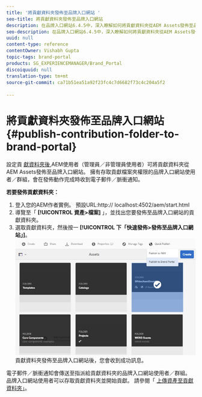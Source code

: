 ```yaml
---
title: '將貢獻資料夾發佈至品牌入口網站 '
seo-title: 將貢獻資料夾發佈至品牌入口網站
description: 在品牌入口網站6.4.5中，深入瞭解如何將貢獻資料夾從AEM Assets發佈至品牌入口網站。
seo-description: 在品牌入口網站6.4.5中，深入瞭解如何將貢獻資料夾從AEM Assets發佈至品牌入口網站。
uuid: null
content-type: reference
contentOwner: Vishabh Gupta
topic-tags: brand-portal
products: SG_EXPERIENCEMANAGER/Brand_Portal
discoiquuid: null
translation-type: tm+mt
source-git-commit: ca71b51ea51a92f23fc4c7d6682f73c4c204a5f2

---
```



# 將貢獻資料夾發佈至品牌入口網站 {#publish-contribution-folder-to-brand-portal}

設定貢 [獻資料夾後](brand-portal-configure-contribution-folder-properties.md),AEM使用者（管理員／非管理員使用者）可將貢獻資料夾從AEM Assets發佈至品牌入口網站。 擁有存取貢獻檔案夾權限的品牌入口網站使用者／群組，會在發佈動作完成時收到電子郵件／脈衝通知。

**若要發佈貢獻資料夾：**

1. 登入您的AEM作者實例。
預設URL:http:// localhost:4502/aem/start.html
1. 導覽至「 **[!UICONTROL 資產>檔案]** 」，並找出您要發佈至品牌入口網站的貢獻資料夾。
1. 選取貢獻資料夾，然後按一 **[!UICONTROL 下「快速發佈>發佈至品牌入口網站」]**。
   ![](assets/publish-contribution-folder-to-bp.png)
貢獻資料夾發佈至品牌入口網站後，您會收到成功訊息。

電子郵件／脈衝通知會傳送至指派給貢獻資料夾的品牌入口網站使用者／群組。 品牌入口網站使用者可以存取貢獻資料夾並開始貢獻。 請參閱「 [上傳資產至貢獻資料夾」](brand-portal-upload-assets-to-contribution-folder.md)。